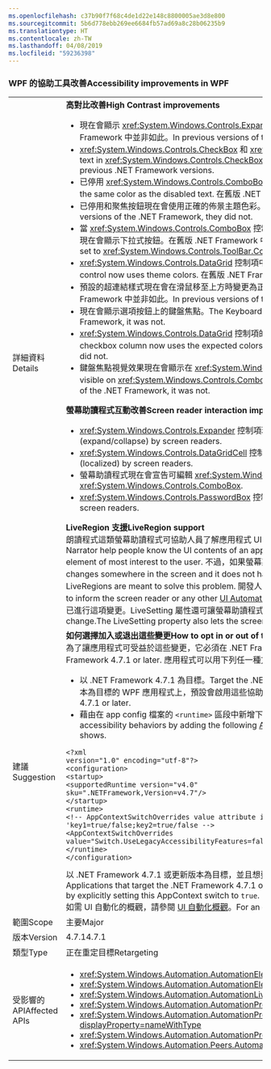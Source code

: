 ```yaml
---
ms.openlocfilehash: c37b90f7f68c4de1d22e148c8800005ae3d8e800
ms.sourcegitcommit: 5b6d778ebb269ee6684fb57ad69a8c28b06235b9
ms.translationtype: HT
ms.contentlocale: zh-TW
ms.lasthandoff: 04/08/2019
ms.locfileid: "59236398"
---
```

### <a name="accessibility-improvements-in-wpf"></a><span data-ttu-id="78c02-101">WPF 的協助工具改善</span><span class="sxs-lookup"><span data-stu-id="78c02-101">Accessibility improvements in WPF</span></span>

|   |   |
|---|---|
|<span data-ttu-id="78c02-102">詳細資料</span><span class="sxs-lookup"><span data-stu-id="78c02-102">Details</span></span>|<strong><span data-ttu-id="78c02-103">高對比改善</span><span class="sxs-lookup"><span data-stu-id="78c02-103">High Contrast improvements</span></span></strong><br><ul><li><span data-ttu-id="78c02-104">現在會顯示 <xref:System.Windows.Controls.Expander> 控制項的焦點。</span><span class="sxs-lookup"><span data-stu-id="78c02-104">The focus for the <xref:System.Windows.Controls.Expander> control is now visible.</span></span> <span data-ttu-id="78c02-105">在舊版 .NET Framework 中並非如此。</span><span class="sxs-lookup"><span data-stu-id="78c02-105">In previous versions of the .NET Framework, it was not.</span></span></li><li><span data-ttu-id="78c02-106"><xref:System.Windows.Controls.CheckBox> 和 <xref:System.Windows.Controls.RadioButton> 控制項在選取時，其中的文字現在比起舊版 .NET Framework 更容易查看。</span><span class="sxs-lookup"><span data-stu-id="78c02-106">The text in <xref:System.Windows.Controls.CheckBox> and <xref:System.Windows.Controls.RadioButton> controls when they are selected is now easier to see than in previous .NET Framework versions.</span></span></li><li><span data-ttu-id="78c02-107">已停用 <xref:System.Windows.Controls.ComboBox> 的框線現在與已停用文字的色彩相同。</span><span class="sxs-lookup"><span data-stu-id="78c02-107">The border of a disabled <xref:System.Windows.Controls.ComboBox> is now the same color as the disabled text.</span></span> <span data-ttu-id="78c02-108">在舊版 .NET Framework 中並非如此。</span><span class="sxs-lookup"><span data-stu-id="78c02-108">In previous versions of the .NET Framework, it was not.</span></span></li><li><span data-ttu-id="78c02-109">已停用和聚焦按鈕現在會使用正確的佈景主題色彩。</span><span class="sxs-lookup"><span data-stu-id="78c02-109">Disabled and focused buttons now use the correct theme color.</span></span> <span data-ttu-id="78c02-110">在舊版 .NET Framework 中並非如此。</span><span class="sxs-lookup"><span data-stu-id="78c02-110">In previous versions of the .NET Framework, they did not.</span></span></li><li><span data-ttu-id="78c02-111">當 <xref:System.Windows.Controls.ComboBox> 控制項的樣式設定為 <xref:System.Windows.Controls.ToolBar.ComboBoxStyleKey?displayProperty=nameWithType> 時，現在會顯示下拉式按鈕。在舊版 .NET Framework 中並非如此。</span><span class="sxs-lookup"><span data-stu-id="78c02-111">The dropdown button is now visible when a <xref:System.Windows.Controls.ComboBox> control's style is set to <xref:System.Windows.Controls.ToolBar.ComboBoxStyleKey?displayProperty=nameWithType>, In previous versions of the .NET Framework, it was not.</span></span></li><li><span data-ttu-id="78c02-112"><xref:System.Windows.Controls.DataGrid> 控制項中的排序指標箭號現在會使用佈景主題色彩。</span><span class="sxs-lookup"><span data-stu-id="78c02-112">The sort indicator arrow in a <xref:System.Windows.Controls.DataGrid> control now uses theme colors.</span></span> <span data-ttu-id="78c02-113">在舊版 .NET Framework 中並非如此。</span><span class="sxs-lookup"><span data-stu-id="78c02-113">In previous versions of the .NET Framework, it did not.</span></span></li><li><span data-ttu-id="78c02-114">預設的超連結樣式現在會在滑鼠移至上方時變更為正確的佈景主題色彩。</span><span class="sxs-lookup"><span data-stu-id="78c02-114">The default hyperlink style now changes to the correct theme color on mouse over.</span></span> <span data-ttu-id="78c02-115">在舊版 .NET Framework 中並非如此。</span><span class="sxs-lookup"><span data-stu-id="78c02-115">In previous versions of the .NET Framework, it did not.</span></span></li><li><span data-ttu-id="78c02-116">現在會顯示選項按鈕上的鍵盤焦點。</span><span class="sxs-lookup"><span data-stu-id="78c02-116">The Keyboard focus on radio buttons is now visible.</span></span> <span data-ttu-id="78c02-117">在舊版 .NET Framework 中並非如此。</span><span class="sxs-lookup"><span data-stu-id="78c02-117">In previous versions of the .NET Framework, it was not.</span></span></li><li><span data-ttu-id="78c02-118"><xref:System.Windows.Controls.DataGrid> 控制項的核取方塊資料行現在會使用鍵盤焦點回饋的預期色彩。</span><span class="sxs-lookup"><span data-stu-id="78c02-118">The <xref:System.Windows.Controls.DataGrid> control's checkbox column now uses the expected colors for keyboard focus feedback.</span></span> <span data-ttu-id="78c02-119">在舊版 .NET Framework 中並非如此。</span><span class="sxs-lookup"><span data-stu-id="78c02-119">In previous versions of the .NET Framework, it did not.</span></span></li><li><span data-ttu-id="78c02-120">鍵盤焦點視覺效果現在會顯示在 <xref:System.Windows.Controls.ComboBox> 和 <xref:System.Windows.Controls.ListBox> 控制項上。</span><span class="sxs-lookup"><span data-stu-id="78c02-120">the Keyboard focus visuals are now visible on <xref:System.Windows.Controls.ComboBox> and <xref:System.Windows.Controls.ListBox> controls.</span></span> <span data-ttu-id="78c02-121">在舊版 .NET Framework 中並非如此。</span><span class="sxs-lookup"><span data-stu-id="78c02-121">In previous versions of the .NET Framework, it was not.</span></span></p></li></ul><strong><span data-ttu-id="78c02-122">螢幕助讀程式互動改善</span><span class="sxs-lookup"><span data-stu-id="78c02-122">Screen reader interaction improvements</span></span></strong><br><ul><li><xref:System.Windows.Controls.Expander> <span data-ttu-id="78c02-123">控制項現在會由螢幕助讀程式正確宣告為群組 (展開/摺疊)。</span><span class="sxs-lookup"><span data-stu-id="78c02-123">controls are now correctly announced as groups (expand/collapse) by screen readers.</span></span></li><li><xref:System.Windows.Controls.DataGridCell> <span data-ttu-id="78c02-124">控制項現在會由螢幕助讀程式正確宣告為群組 (已當地語系化)。</span><span class="sxs-lookup"><span data-stu-id="78c02-124">controls are now correctly announced as data grid cell (localized) by screen readers.</span></span></li><li><span data-ttu-id="78c02-125">螢幕助讀程式現在會宣告可編輯 <xref:System.Windows.Controls.ComboBox> 的名稱。</span><span class="sxs-lookup"><span data-stu-id="78c02-125">Screen readers will now announce the name of an editable <xref:System.Windows.Controls.ComboBox>.</span></span></li><li><xref:System.Windows.Controls.PasswordBox> <span data-ttu-id="78c02-126">控制項不會再由螢幕助讀程式宣告為「檢視中無任何項目」&quot;&quot;。</span><span class="sxs-lookup"><span data-stu-id="78c02-126">controls are no longer announced as &quot;no item in view&quot; by screen readers.</span></span></p></li></ul><strong><span data-ttu-id="78c02-127">LiveRegion 支援</span><span class="sxs-lookup"><span data-stu-id="78c02-127">LiveRegion support</span></span></strong><br><span data-ttu-id="78c02-128">朗讀程式這類螢幕助讀程式可協助人員了解應用程式 UI 內容，通常是透過描述目前焦點所在 UI 的相關內容，因為這可能是大部分使用者感興趣的項目。</span><span class="sxs-lookup"><span data-stu-id="78c02-128">Screen readers such as Narrator help people know the UI contents of an application, usually by describing something about the UI that's currently focused, because that is probably the element of most interest to the user.</span></span> <span data-ttu-id="78c02-129">不過，如果螢幕某處的 UI 項目變更，而且沒有焦點，則使用者可能不會收到通知，並且可能會遺失重要資訊。</span><span class="sxs-lookup"><span data-stu-id="78c02-129">However, if a UI element changes somewhere in the screen and it does not have the focus, the user may not be informed and miss important information.</span></span> <span data-ttu-id="78c02-130">LiveRegions 旨在用來解決這個問題。</span><span class="sxs-lookup"><span data-stu-id="78c02-130">LiveRegions are meant to solve this problem.</span></span> <span data-ttu-id="78c02-131">開發人員可以使用它們來通知螢幕助讀程式或任何其他 [UI 自動化](~/docs/framework/ui-automation/ui-automation-overview.md)用戶端，已對 UI 項目進行重要變更。</span><span class="sxs-lookup"><span data-stu-id="78c02-131">A developer can use them to inform the screen reader or any other [UI Automation](~/docs/framework/ui-automation/ui-automation-overview.md) client that an important change has been made to a UI element.</span></span> <span data-ttu-id="78c02-132">螢幕助讀程式接著可以決定如何和何時通知使用者已進行這項變更。LiveSetting 屬性還可讓螢幕助讀程式了解通知使用者 UI 所做變更的重要性。</span><span class="sxs-lookup"><span data-stu-id="78c02-132">The screen reader can then decide how and when to inform the user of this change.The LiveSetting property also lets the screen reader know how important it is to inform the user of the change made to the UI.</span></span>|
|<span data-ttu-id="78c02-133">建議</span><span class="sxs-lookup"><span data-stu-id="78c02-133">Suggestion</span></span>|<strong><span data-ttu-id="78c02-134">如何選擇加入或退出這些變更</span><span class="sxs-lookup"><span data-stu-id="78c02-134">How to opt in or out of these changes</span></span></strong><br><span data-ttu-id="78c02-135">為了讓應用程式可受益於這些變更，它必須在 .NET Framework 4.7.1 或更新版本上執行。</span><span class="sxs-lookup"><span data-stu-id="78c02-135">In order for the application to benefit from these changes, it must run on the .NET Framework 4.7.1 or later.</span></span> <span data-ttu-id="78c02-136">應用程式可以用下列任一種方式受益於這些變更：</span><span class="sxs-lookup"><span data-stu-id="78c02-136">The application can benefit from these changes in either of the following ways:</span></span><ul><li><span data-ttu-id="78c02-137">以 .NET Framework 4.7.1 為目標。</span><span class="sxs-lookup"><span data-stu-id="78c02-137">Target the .NET Framework 4.7.1.</span></span> <span data-ttu-id="78c02-138">這是建議的處理方式。</span><span class="sxs-lookup"><span data-stu-id="78c02-138">This is the recommended approach.</span></span> <span data-ttu-id="78c02-139">在以 .NET Framework 4.7.1 或更新版本為目標的 WPF 應用程式上，預設會啟用這些協助工具變更。</span><span class="sxs-lookup"><span data-stu-id="78c02-139">These accessibility changes are enabled by default on WPF applications that target the .NET Framework 4.7.1 or later.</span></span></li><li><span data-ttu-id="78c02-140">藉由在 app config 檔案的 <code>&lt;runtime&gt;</code> 區段中新增下列 [AppContext 參數](~/docs/framework/configure-apps/file-schema/runtime/appcontextswitchoverrides-element.md)，並將它設定為 <code>false</code>，選擇退出舊版協助工具行為，如下列範例所示。</span><span class="sxs-lookup"><span data-stu-id="78c02-140">It opts out of the legacy accessibility behaviors by adding the following [AppContext Switch](~/docs/framework/configure-apps/file-schema/runtime/appcontextswitchoverrides-element.md) in the <code>&lt;runtime&gt;</code> section of the app config file and setting it to <code>false</code>, as the following example shows.</span></span></li></ul><pre><code class="lang-xml">&lt;?xml version=&quot;1.0&quot; encoding=&quot;utf-8&quot;?&gt;&#13;&#10;&lt;configuration&gt;&#13;&#10;&lt;startup&gt;&#13;&#10;&lt;supportedRuntime version=&quot;v4.0&quot; sku=&quot;.NETFramework,Version=v4.7&quot;/&gt;&#13;&#10;&lt;/startup&gt;&#13;&#10;&lt;runtime&gt;&#13;&#10;&lt;!-- AppContextSwitchOverrides value attribute is in the form of &#39;key1=true/false;key2=true/false  --&gt;&#13;&#10;&lt;AppContextSwitchOverrides value=&quot;Switch.UseLegacyAccessibilityFeatures=false&quot; /&gt;&#13;&#10;&lt;/runtime&gt;&#13;&#10;&lt;/configuration&gt;&#13;&#10;</code></pre><span data-ttu-id="78c02-141">以 .NET Framework 4.7.1 或更新版本為目標，並且想要保留舊版協助工具行為的應用程式，可以藉由明確將此 AppContext 參數設為 <code>true</code>，選擇使用舊版的協助工具功能。</span><span class="sxs-lookup"><span data-stu-id="78c02-141">Applications that target the .NET Framework 4.7.1 or later and want to preserve the legacy accessibility behavior can opt in to the use of legacy accessibility features by explicitly setting this AppContext switch to <code>true</code>.</span></span><br><span data-ttu-id="78c02-142">如需 UI 自動化的概觀，請參閱 [UI 自動化概觀](~/docs/framework/ui-automation/ui-automation-overview.md)。</span><span class="sxs-lookup"><span data-stu-id="78c02-142">For an overview of UI automation, see the [UI Automation Overview](~/docs/framework/ui-automation/ui-automation-overview.md).</span></span>|
|<span data-ttu-id="78c02-143">範圍</span><span class="sxs-lookup"><span data-stu-id="78c02-143">Scope</span></span>|<span data-ttu-id="78c02-144">主要</span><span class="sxs-lookup"><span data-stu-id="78c02-144">Major</span></span>|
|<span data-ttu-id="78c02-145">版本</span><span class="sxs-lookup"><span data-stu-id="78c02-145">Version</span></span>|<span data-ttu-id="78c02-146">4.7.1</span><span class="sxs-lookup"><span data-stu-id="78c02-146">4.7.1</span></span>|
|<span data-ttu-id="78c02-147">類型</span><span class="sxs-lookup"><span data-stu-id="78c02-147">Type</span></span>|<span data-ttu-id="78c02-148">正在重定目標</span><span class="sxs-lookup"><span data-stu-id="78c02-148">Retargeting</span></span>|
|<span data-ttu-id="78c02-149">受影響的 API</span><span class="sxs-lookup"><span data-stu-id="78c02-149">Affected APIs</span></span>|<ul><li><xref:System.Windows.Automation.AutomationElementIdentifiers.LiveSettingProperty?displayProperty=nameWithType></li><li><xref:System.Windows.Automation.AutomationElementIdentifiers.LiveRegionChangedEvent?displayProperty=nameWithType></li><li><xref:System.Windows.Automation.AutomationLiveSetting?displayProperty=nameWithType></li><li><xref:System.Windows.Automation.AutomationProperties.LiveSettingProperty?displayProperty=nameWithType></li><li><xref:System.Windows.Automation.AutomationProperties.SetLiveSetting(System.Windows.DependencyObject,System.Windows.Automation.AutomationLiveSetting)?displayProperty=nameWithType></li><li><xref:System.Windows.Automation.AutomationProperties.GetLiveSetting(System.Windows.DependencyObject)?displayProperty=nameWithType></li><li><xref:System.Windows.Automation.Peers.AutomationPeer.GetLiveSettingCore?displayProperty=nameWithType></li></ul>|
